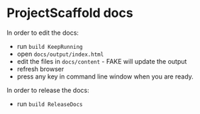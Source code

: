ProjectScaffold docs
====================

In order to edit the docs:

* run `build KeepRunning`
* open `docs/output/index.html`
* edit the files in `docs/content` - FAKE will update the output
* refresh browser
* press any key in command line window when you are ready.  

In order to release the docs:

* run `build ReleaseDocs`